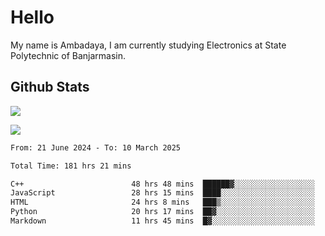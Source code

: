 # Hello

My name is Ambadaya, I am currently studying Electronics at State Polytechnic of Banjarmasin.

## Github Stats
![](https://komarev.com/ghpvc/?username=vorkey&color=41B883&style=for-the-badge)

![](https://readme-stat-vorkey.vercel.app/api/top-langs/?username=vorkey&theme=vue-dark&count_private=true&langs_count=6&size_weight=0.75&count_weight=0.25&layout=compact)

<!-- 
- 👯 I’m looking to collaborate on ... 
- 🤔 I’m looking for help with ...
- 💬 Ask me about ...
- 📫 How to reach me: ...
- 😄 Pronouns: ...
- ⚡ Fun fact: ... -->

<!--START_SECTION:waka-->

```txt
From: 21 June 2024 - To: 10 March 2025

Total Time: 181 hrs 21 mins

C++                        48 hrs 48 mins  ██████▓░░░░░░░░░░░░░░░░░░   26.55 %
JavaScript                 28 hrs 15 mins  ████░░░░░░░░░░░░░░░░░░░░░   15.36 %
HTML                       24 hrs 8 mins   ███▒░░░░░░░░░░░░░░░░░░░░░   13.13 %
Python                     20 hrs 17 mins  ██▓░░░░░░░░░░░░░░░░░░░░░░   11.03 %
Markdown                   11 hrs 45 mins  █▓░░░░░░░░░░░░░░░░░░░░░░░   06.39 %
```

<!--END_SECTION:waka-->

